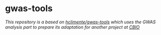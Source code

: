 # gwas-tools
_This repository is a based on [hclimente/gwas-tools](https://github.com/hclimente/gwas-tools) which uses the GWAS analysis part to prepare its adaptation for another project at [CBIO](https://cbio.mines-paristech.fr/)_
